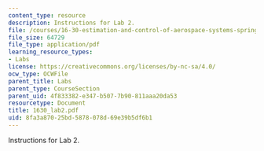 ```yaml
---
content_type: resource
description: Instructions for Lab 2.
file: /courses/16-30-estimation-and-control-of-aerospace-systems-spring-2004/8fa3a87025bd5878078d69e39b5df6b1_1630_lab2.pdf
file_size: 64729
file_type: application/pdf
learning_resource_types:
- Labs
license: https://creativecommons.org/licenses/by-nc-sa/4.0/
ocw_type: OCWFile
parent_title: Labs
parent_type: CourseSection
parent_uid: 4f833382-e347-b507-7b90-811aaa20da53
resourcetype: Document
title: 1630_lab2.pdf
uid: 8fa3a870-25bd-5878-078d-69e39b5df6b1
---
```

Instructions for Lab 2.